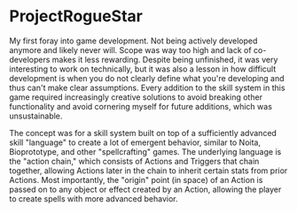 # ProjectRogueStar

My first foray into game development. Not being actively developed anymore and likely never will. Scope was way too high and lack of co-developers makes it less rewarding. Despite being unfinished, it was very interesting to work on technically, but it was also a lesson in how difficult development is when you do not clearly define what you're developing and thus can't make clear assumptions. Every addition to the skill system in this game required increasingly creative solutions to avoid breaking other functionality and avoid cornering myself for future additions, which was unsustainable.

The concept was for a skill system built on top of a sufficiently advanced skill "language" to create a lot of emergent behavior, similar to Noita, Bioprototype, and other "spellcrafting" games. The underlying language is the "action chain," which consists of Actions and Triggers that chain together, allowing Actions later in the chain to inherit certain stats from prior Actions. Most importantly, the "origin" point (in space) of an Action is passed on to any object or effect created by an Action, allowing the player to create spells with more advanced behavior.
